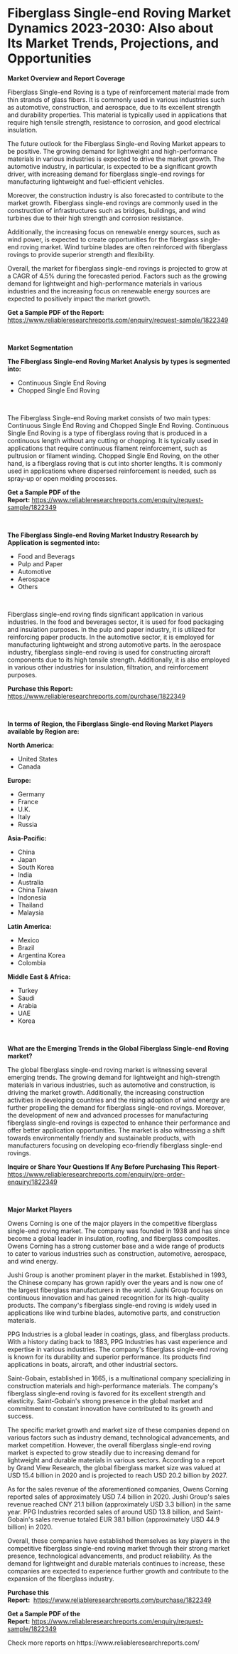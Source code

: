 <p><h1>Fiberglass Single-end Roving Market Dynamics 2023-2030: Also about Its Market Trends, Projections, and Opportunities</h1></p><p><strong>Market Overview and Report Coverage</strong></p>
<p><p>Fiberglass Single-end Roving is a type of reinforcement material made from thin strands of glass fibers. It is commonly used in various industries such as automotive, construction, and aerospace, due to its excellent strength and durability properties. This material is typically used in applications that require high tensile strength, resistance to corrosion, and good electrical insulation.</p><p>The future outlook for the Fiberglass Single-end Roving Market appears to be positive. The growing demand for lightweight and high-performance materials in various industries is expected to drive the market growth. The automotive industry, in particular, is expected to be a significant growth driver, with increasing demand for fiberglass single-end rovings for manufacturing lightweight and fuel-efficient vehicles.</p><p>Moreover, the construction industry is also forecasted to contribute to the market growth. Fiberglass single-end rovings are commonly used in the construction of infrastructures such as bridges, buildings, and wind turbines due to their high strength and corrosion resistance.</p><p>Additionally, the increasing focus on renewable energy sources, such as wind power, is expected to create opportunities for the fiberglass single-end roving market. Wind turbine blades are often reinforced with fiberglass rovings to provide superior strength and flexibility.</p><p>Overall, the market for fiberglass single-end rovings is projected to grow at a CAGR of 4.5% during the forecasted period. Factors such as the growing demand for lightweight and high-performance materials in various industries and the increasing focus on renewable energy sources are expected to positively impact the market growth.</p></p>
<p><strong>Get a Sample PDF of the Report:</strong> <a href="https://www.reliableresearchreports.com/enquiry/request-sample/1822349">https://www.reliableresearchreports.com/enquiry/request-sample/1822349</a></p>
<p>&nbsp;</p>
<p><strong>Market Segmentation</strong></p>
<p><strong>The Fiberglass Single-end Roving Market Analysis by types is segmented into:</strong></p>
<p><ul><li>Continuous Single End Roving</li><li>Chopped Single End Roving</li></ul></p>
<p>&nbsp;</p>
<p><p>The Fiberglass Single-end Roving market consists of two main types: Continuous Single End Roving and Chopped Single End Roving. Continuous Single End Roving is a type of fiberglass roving that is produced in a continuous length without any cutting or chopping. It is typically used in applications that require continuous filament reinforcement, such as pultrusion or filament winding. Chopped Single End Roving, on the other hand, is a fiberglass roving that is cut into shorter lengths. It is commonly used in applications where dispersed reinforcement is needed, such as spray-up or open molding processes.</p></p>
<p><strong>Get a Sample PDF of the Report:</strong>&nbsp;<a href="https://www.reliableresearchreports.com/enquiry/request-sample/1822349">https://www.reliableresearchreports.com/enquiry/request-sample/1822349</a></p>
<p>&nbsp;</p>
<p><strong>The Fiberglass Single-end Roving Market Industry Research by Application is segmented into:</strong></p>
<p><ul><li>Food and Beverags</li><li>Pulp and Paper</li><li>Automotive</li><li>Aerospace</li><li>Others</li></ul></p>
<p>&nbsp;</p>
<p><p>Fiberglass single-end roving finds significant application in various industries. In the food and beverages sector, it is used for food packaging and insulation purposes. In the pulp and paper industry, it is utilized for reinforcing paper products. In the automotive sector, it is employed for manufacturing lightweight and strong automotive parts. In the aerospace industry, fiberglass single-end roving is used for constructing aircraft components due to its high tensile strength. Additionally, it is also employed in various other industries for insulation, filtration, and reinforcement purposes.</p></p>
<p><strong>Purchase this Report:</strong>&nbsp; <a href="https://www.reliableresearchreports.com/purchase/1822349">https://www.reliableresearchreports.com/purchase/1822349</a></p>
<p>&nbsp;</p>
<p><strong>In terms of Region, the Fiberglass Single-end Roving Market Players available by Region are:</strong></p>
<p>
    <p> <strong> North America: </strong>
        <ul>
            <li>United States</li>
            <li>Canada</li>
        </ul>
        </p> 
    <p> <strong> Europe: </strong>
        <ul>
            <li>Germany</li>
            <li>France</li>
            <li>U.K.</li>
            <li>Italy</li>
            <li>Russia</li>
        </ul>
        </p> 
    <p> <strong> Asia-Pacific: </strong>
        <ul>
            <li>China</li>
            <li>Japan</li>
            <li>South Korea</li>
            <li>India</li>
            <li>Australia</li>
            <li>China Taiwan</li>
            <li>Indonesia</li>
            <li>Thailand</li>
            <li>Malaysia</li>
        </ul>
        </p> 
    <p> <strong> Latin America: </strong>
        <ul>
            <li>Mexico</li>
            <li>Brazil</li>
            <li>Argentina Korea</li>
            <li>Colombia</li>
        </ul>
        </p> 
    <p> <strong> Middle East & Africa: </strong>
        <ul>
            <li>Turkey</li>
            <li>Saudi</li>
            <li>Arabia</li>
            <li>UAE</li>
            <li>Korea</li>
        </ul>
    </p>
    </p>
<p>&nbsp;</p>
<p><strong>What are the Emerging Trends in the Global Fiberglass Single-end Roving market?</strong></p>
<p><p>The global fiberglass single-end roving market is witnessing several emerging trends. The growing demand for lightweight and high-strength materials in various industries, such as automotive and construction, is driving the market growth. Additionally, the increasing construction activities in developing countries and the rising adoption of wind energy are further propelling the demand for fiberglass single-end rovings. Moreover, the development of new and advanced processes for manufacturing fiberglass single-end rovings is expected to enhance their performance and offer better application opportunities. The market is also witnessing a shift towards environmentally friendly and sustainable products, with manufacturers focusing on developing eco-friendly fiberglass single-end rovings.</p></p>
<p><strong>Inquire or Share Your Questions If Any Before Purchasing This Report</strong>- <a href="https://www.reliableresearchreports.com/enquiry/pre-order-enquiry/1822349">https://www.reliableresearchreports.com/enquiry/pre-order-enquiry/1822349</a></p>
<p>&nbsp;</p>
<p><strong>Major Market Players</strong></p>
<p><p>Owens Corning is one of the major players in the competitive fiberglass single-end roving market. The company was founded in 1938 and has since become a global leader in insulation, roofing, and fiberglass composites. Owens Corning has a strong customer base and a wide range of products to cater to various industries such as construction, automotive, aerospace, and wind energy.</p><p>Jushi Group is another prominent player in the market. Established in 1993, the Chinese company has grown rapidly over the years and is now one of the largest fiberglass manufacturers in the world. Jushi Group focuses on continuous innovation and has gained recognition for its high-quality products. The company's fiberglass single-end roving is widely used in applications like wind turbine blades, automotive parts, and construction materials.</p><p>PPG Industries is a global leader in coatings, glass, and fiberglass products. With a history dating back to 1883, PPG Industries has vast experience and expertise in various industries. The company's fiberglass single-end roving is known for its durability and superior performance. Its products find applications in boats, aircraft, and other industrial sectors.</p><p>Saint-Gobain, established in 1665, is a multinational company specializing in construction materials and high-performance materials. The company's fiberglass single-end roving is favored for its excellent strength and elasticity. Saint-Gobain's strong presence in the global market and commitment to constant innovation have contributed to its growth and success.</p><p>The specific market growth and market size of these companies depend on various factors such as industry demand, technological advancements, and market competition. However, the overall fiberglass single-end roving market is expected to grow steadily due to increasing demand for lightweight and durable materials in various sectors. According to a report by Grand View Research, the global fiberglass market size was valued at USD 15.4 billion in 2020 and is projected to reach USD 20.2 billion by 2027.</p><p>As for the sales revenue of the aforementioned companies, Owens Corning reported sales of approximately USD 7.4 billion in 2020. Jushi Group's sales revenue reached CNY 21.1 billion (approximately USD 3.3 billion) in the same year. PPG Industries recorded sales of around USD 13.8 billion, and Saint-Gobain's sales revenue totaled EUR 38.1 billion (approximately USD 44.9 billion) in 2020.</p><p>Overall, these companies have established themselves as key players in the competitive fiberglass single-end roving market through their strong market presence, technological advancements, and product reliability. As the demand for lightweight and durable materials continues to increase, these companies are expected to experience further growth and contribute to the expansion of the fiberglass industry.</p></p>
<p><strong>Purchase this Report:</strong>&nbsp;&nbsp;<a href="https://www.reliableresearchreports.com/purchase/1822349">https://www.reliableresearchreports.com/purchase/1822349</a></p>
<p></p>
<p><strong>Get a Sample PDF of the Report:</strong>&nbsp;<a href="https://www.reliableresearchreports.com/enquiry/request-sample/1822349">https://www.reliableresearchreports.com/enquiry/request-sample/1822349</a></p>
<p>Check more reports on https://www.reliableresearchreports.com/</p>